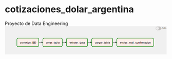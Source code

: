 # cotizaciones_dolar_argentina
Proyecto de  Data Engineering
![Captura de pantalla](images/dags.png)
